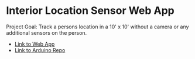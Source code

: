 # Interior Location Sensor Web App
Project Goal: Track a persons location in a 10' x 10' without a camera or any additional sensors on the person.

* [Link to Web App](https://serene-reaches-34295.herokuapp.com/)
* [Link to Arduino Repo](https://github.com/csgreen3/iot_interior_location/blob/master/distanceAngle/distanceAngle.ino)
